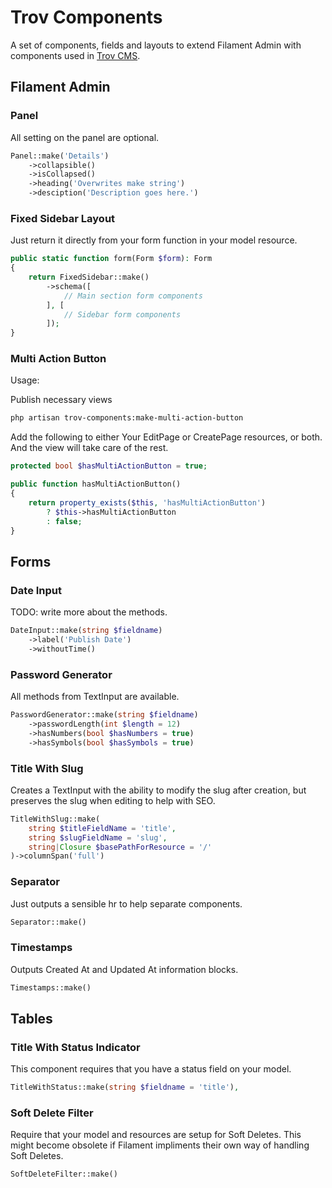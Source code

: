 # Trov Components

A set of components, fields and layouts to extend Filament Admin with components used in [Trov CMS](https://github.com/awcodes/trov).

## Filament Admin

### **Panel**

All setting on the panel are optional.

```php
Panel::make('Details')
    ->collapsible()
    ->isCollapsed()
    ->heading('Overwrites make string')
    ->desciption('Description goes here.')
```

### **Fixed Sidebar Layout**

Just return it directly from your form function in your model resource.

```php
public static function form(Form $form): Form
{
    return FixedSidebar::make()
        ->schema([
            // Main section form components
        ], [
            // Sidebar form components
        ]);
}
```

### Multi Action Button

Usage:

Publish necessary views

```bash
php artisan trov-components:make-multi-action-button
```

Add the following to either Your EditPage or CreatePage resources, or both. And the view will take care of the rest.

```php
protected bool $hasMultiActionButton = true;

public function hasMultiActionButton()
{
    return property_exists($this, 'hasMultiActionButton')
        ? $this->hasMultiActionButton
        : false;
}
```

## Forms

### **Date Input**

TODO: write more about the methods.

```php
DateInput::make(string $fieldname)
    ->label('Publish Date')
    ->withoutTime()
```

### **Password Generator**

All methods from TextInput are available.

```php
PasswordGenerator::make(string $fieldname)
    ->passwordLength(int $length = 12)
    ->hasNumbers(bool $hasNumbers = true)
    ->hasSymbols(bool $hasSymbols = true)
```

### **Title With Slug**

Creates a TextInput with the ability to modify the slug after creation, but preserves the slug when editing to help with SEO.

```php
TitleWithSlug::make(
    string $titleFieldName = 'title',
    string $slugFieldName = 'slug',
    string|Closure $basePathForResource = '/'
)->columnSpan('full')
```

### **Separator**

Just outputs a sensible hr to help separate components.

```php
Separator::make()
```

### **Timestamps**

Outputs Created At and Updated At information blocks.

```php
Timestamps::make()
```

## Tables

### **Title With Status Indicator**

This component requires that you have a status field on your model.

```php
TitleWithStatus::make(string $fieldname = 'title'),
```

### **Soft Delete Filter**

Require that your model and resources are setup for Soft Deletes. This might become obsolete if Filament impliments their own way of handling Soft Deletes.

```php
SoftDeleteFilter::make()
```
